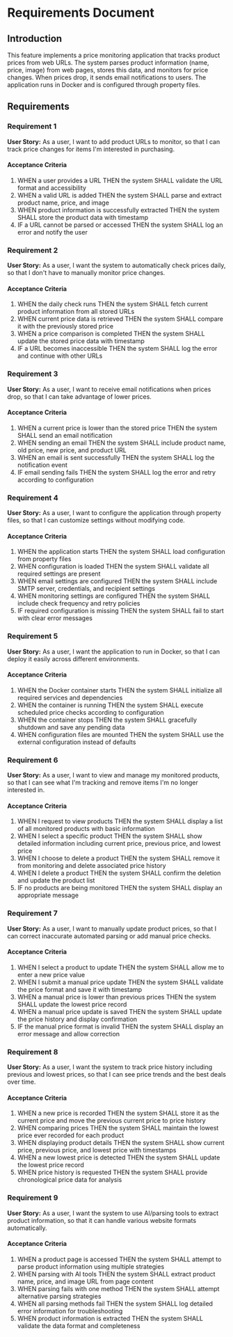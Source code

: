 # Requirements Document

## Introduction

This feature implements a price monitoring application that tracks product prices from web URLs. The system parses product information (name, price, image) from web pages, stores this data, and monitors for price changes. When prices drop, it sends email notifications to users. The application runs in Docker and is configured through property files.

## Requirements

### Requirement 1

**User Story:** As a user, I want to add product URLs to monitor, so that I can track price changes for items I'm interested in purchasing.

#### Acceptance Criteria

1. WHEN a user provides a URL THEN the system SHALL validate the URL format and accessibility
2. WHEN a valid URL is added THEN the system SHALL parse and extract product name, price, and image
3. WHEN product information is successfully extracted THEN the system SHALL store the product data with timestamp
4. IF a URL cannot be parsed or accessed THEN the system SHALL log an error and notify the user

### Requirement 2

**User Story:** As a user, I want the system to automatically check prices daily, so that I don't have to manually monitor price changes.

#### Acceptance Criteria

1. WHEN the daily check runs THEN the system SHALL fetch current product information from all stored URLs
2. WHEN current price data is retrieved THEN the system SHALL compare it with the previously stored price
3. WHEN a price comparison is completed THEN the system SHALL update the stored price data with timestamp
4. IF a URL becomes inaccessible THEN the system SHALL log the error and continue with other URLs

### Requirement 3

**User Story:** As a user, I want to receive email notifications when prices drop, so that I can take advantage of lower prices.

#### Acceptance Criteria

1. WHEN a current price is lower than the stored price THEN the system SHALL send an email notification
2. WHEN sending an email THEN the system SHALL include product name, old price, new price, and product URL
3. WHEN an email is sent successfully THEN the system SHALL log the notification event
4. IF email sending fails THEN the system SHALL log the error and retry according to configuration

### Requirement 4

**User Story:** As a user, I want to configure the application through property files, so that I can customize settings without modifying code.

#### Acceptance Criteria

1. WHEN the application starts THEN the system SHALL load configuration from property files
2. WHEN configuration is loaded THEN the system SHALL validate all required settings are present
3. WHEN email settings are configured THEN the system SHALL include SMTP server, credentials, and recipient settings
4. WHEN monitoring settings are configured THEN the system SHALL include check frequency and retry policies
5. IF required configuration is missing THEN the system SHALL fail to start with clear error messages

### Requirement 5

**User Story:** As a user, I want the application to run in Docker, so that I can deploy it easily across different environments.

#### Acceptance Criteria

1. WHEN the Docker container starts THEN the system SHALL initialize all required services and dependencies
2. WHEN the container is running THEN the system SHALL execute scheduled price checks according to configuration
3. WHEN the container stops THEN the system SHALL gracefully shutdown and save any pending data
4. WHEN configuration files are mounted THEN the system SHALL use the external configuration instead of defaults

### Requirement 6

**User Story:** As a user, I want to view and manage my monitored products, so that I can see what I'm tracking and remove items I'm no longer interested in.

#### Acceptance Criteria

1. WHEN I request to view products THEN the system SHALL display a list of all monitored products with basic information
2. WHEN I select a specific product THEN the system SHALL show detailed information including current price, previous price, and lowest price
3. WHEN I choose to delete a product THEN the system SHALL remove it from monitoring and delete associated price history
4. WHEN I delete a product THEN the system SHALL confirm the deletion and update the product list
5. IF no products are being monitored THEN the system SHALL display an appropriate message

### Requirement 7

**User Story:** As a user, I want to manually update product prices, so that I can correct inaccurate automated parsing or add manual price checks.

#### Acceptance Criteria

1. WHEN I select a product to update THEN the system SHALL allow me to enter a new price value
2. WHEN I submit a manual price update THEN the system SHALL validate the price format and save it with timestamp
3. WHEN a manual price is lower than previous prices THEN the system SHALL update the lowest price record
4. WHEN a manual price update is saved THEN the system SHALL update the price history and display confirmation
5. IF the manual price format is invalid THEN the system SHALL display an error message and allow correction

### Requirement 8

**User Story:** As a user, I want the system to track price history including previous and lowest prices, so that I can see price trends and the best deals over time.

#### Acceptance Criteria

1. WHEN a new price is recorded THEN the system SHALL store it as the current price and move the previous current price to price history
2. WHEN comparing prices THEN the system SHALL maintain the lowest price ever recorded for each product
3. WHEN displaying product details THEN the system SHALL show current price, previous price, and lowest price with timestamps
4. WHEN a new lowest price is detected THEN the system SHALL update the lowest price record
5. WHEN price history is requested THEN the system SHALL provide chronological price data for analysis

### Requirement 9

**User Story:** As a user, I want the system to use AI/parsing tools to extract product information, so that it can handle various website formats automatically.

#### Acceptance Criteria

1. WHEN a product page is accessed THEN the system SHALL attempt to parse product information using multiple strategies
2. WHEN parsing with AI tools THEN the system SHALL extract product name, price, and image URL from page content
3. WHEN parsing fails with one method THEN the system SHALL attempt alternative parsing strategies
4. WHEN all parsing methods fail THEN the system SHALL log detailed error information for troubleshooting
5. WHEN product information is extracted THEN the system SHALL validate the data format and completeness